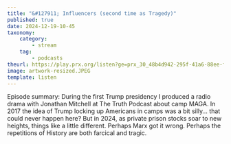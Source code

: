```yaml
---
title: "&#127911; Influencers (second time as Tragedy)"
published: true
date: 2024-12-19-10-45
taxonomy:
    category:
        - stream
    tag:
        - podcasts
theurl: https://play.prx.org/listen?ge=prx_30_48b4d942-295f-41a6-88ee-f42061ce386c&uf=http%3A%2F%2Ffeeds.prx.org%2FTOE
image: artwork-resized.JPEG
template: listen
---
```


Episode summary: During the first Trump presidency I produced a radio drama with Jonathan Mitchell at The Truth Podcast about camp MAGA. In 2017 the idea of Trump locking up Americans in camps was a bit silly&hellip; that could never happen here? But in 2024, as private prison stocks soar to new heights, things like a little different. Perhaps Marx got it wrong. Perhaps the repetitions of History are both farcical and tragic.
